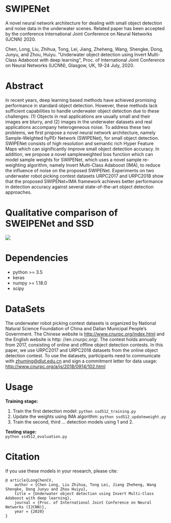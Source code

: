 # SWIPENet
A novel neural network architecture for dealing with small object detection and noise data in the underwater scenes. Related paper has been accepted by the conference International Joint Conference on Neural Networks (IJCNN) 2020.

Chen, Long, Liu, Zhihua, Tong, Lei, Jiang, Zheheng, Wang, Shengke, Dong, Junyu, and Zhou, Huiyu. "Underwater object detection using Invert Multi-Class Adaboost with deep learning", Proc. of International Joint Conference on Neural Networks (IJCNN), Glasgow, UK, 19-24 July, 2020.
# Abstract
In recent years, deep learning based methods have achieved promising performance in standard object detection. However, these methods lack sufficient capabilities to handle underwater object detection due to these challenges: (1) Objects in real applications are usually small and their images are blurry, and (2) images in the underwater datasets and real applications accompany heterogeneous noise. To address these two problems, we first propose a novel neural network architecture, namely Sample-WeIghted hyPEr Network (SWIPENet), for small object detection. SWIPENet consists of high resolution and semantic rich Hyper Feature Maps which can significantly improve small object detection accuracy. In addition, we propose a novel sampleweighted loss function which can model sample weights for SWIPENet, which uses a novel sample re-weighting algorithm, namely Invert Multi-Class Adaboost (IMA), to reduce the influence of noise on the proposed SWIPENet. Experiments on two underwater robot picking contest datasets URPC2017 and URPC2018 show that the proposed SWIPENet+IMA framework achieves better performance in detection accuracy against several state-of-the-art object detection approaches.  
# Qualitative comparison of SWEIPENet and SSD
![](https://github.com/LongChenCV/SWIPENet/blob/master/Comparison.png) 
# Dependencies
* python >= 3.5
* keras
* numpy >= 1.18.0
* scipy
# DataSets
The underwater robot picking contest datasets is organized by National Natural Science Foundation of China and Dalian
Municipal People’s Government. The Chinese website is http://www.cnurpc.org/index.html and the English website is http:
//en.cnurpc.org/. The contest holds annually from 2017, consisting of online and offline object detection contests. In this
paper, we use URPC2017 and URPC2018 datasets from the online object detection contest. To use the datasets, participants need to communicate with zhuming@dlut.edu.cn and sign a commitment letter for data usage: http://www.cnurpc.org/a/js/2018/0914/102.html
# Usage
**Training stage:**
1. Train the first detection model:
```python ssd512_training.py```
2. Update the weights using IMA algorithm:
```python ssd512_updateweight.py```
3. Train the second, third ... detection models using 1 and 2.

**Testing stage:**  
```python ssd512_evaluation.py```

# Citation
If you use these models in your research, please cite:
```
@ article{LongChenCV,  
	author = {Chen Long, Liu Zhihua, Tong Lei, Jiang Zheheng, Wang Shengke, Dong Junyu and Zhou Huiyu},  
	title = {Underwater object detection using Invert Multi-Class Adaboost with deep learning},  
	journal = {Proc. of International Joint Conference on Neural Networks (IJCNN)},  
	year = {2020}  
} 
```

